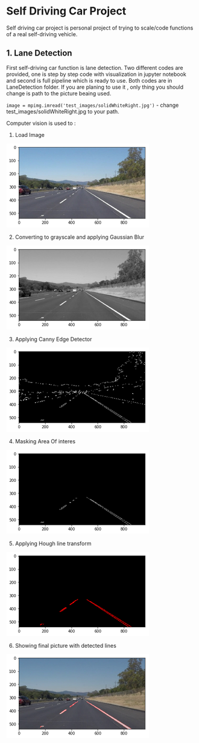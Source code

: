 # Self Driving Car Project
Self driving car project is personal project of trying to scale/code functions of a real self-driving vehicle.

## 1. Lane Detection
First self-driving car function is lane detection. Two different codes are provided, one is step by step code with visualization in jupyter notebook and second is full pipeline which is ready to use. Both codes are in LaneDetection folder.
If you are planing to use it , only thing you should change is path to the picture beaing used.

`image = mpimg.imread('test_images/solidWhiteRight.jpg')` - change test_images/solidWhiteRight.jpg to your path.

Computer vision is used to :
1. Load Image 

![](LaneDetection/Visualization/1.png)

2. Converting to grayscale and applying Gaussian Blur

![](LaneDetection/Visualization/2.png)

3. Applying Canny Edge Detector

![](LaneDetection/Visualization/3.png)

4. Masking Area Of interes

![](LaneDetection/Visualization/4.png)

5. Applying Hough line transform

![](LaneDetection/Visualization/5.png)

6. Showing final picture with detected lines

![](LaneDetection/Visualization/6.png)
